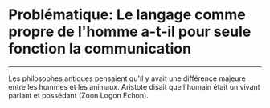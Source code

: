 # Problématique: Le langage comme propre de l'homme a-t-il pour seule fonction la communication
----

Les philosophes antiques pensaient qu'il y avait une différence majeure entre les hommes et les animaux. Aristote disait que l'humain était un vivant parlant et possédant (Zoon Logon Echon). 

